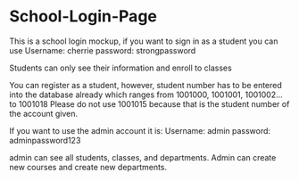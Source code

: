 # School-Login-Page

This is a school login mockup, if you want to sign in as a student you can use 
Username: cherrie
password: strongpassword

Students can only see their information and enroll to classes

You can register as a student, however, student number has to be entered into the database already 
which ranges from 1001000, 1001001, 1001002... to 1001018
Please do not use 1001015 because that is the student number of the account given.

If you want to use the admin account it is: 
Username: admin
password: adminpassword123

admin can see all students, classes, and departments. Admin can create new courses and create new departments. 
